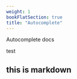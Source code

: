 ```yaml
---
weight: 1
bookFlatSection: true
title: "Autocomplete"
---
```


Autocomplete docs

test

## this is markdown